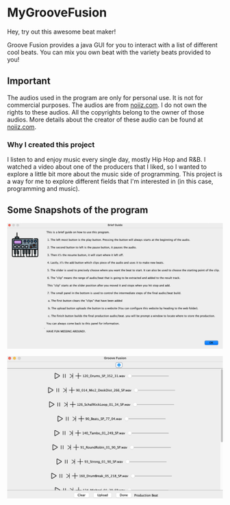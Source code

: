 # MyGrooveFusion
Hey, try out this awesome beat maker! 

Groove Fusion provides a java GUI for you to interact with a list of different cool beats. 
You can mix you own beat with the variety beats provided to you!

## Important
The audios used in the program are only for personal use. It is not for commercial purposes. The audios are from [noiiz.com](www.noiiz.com).
I do not own the rights to these audios. All the copyrights belong to the owner of those audios. More details about the creator of these audio
can be found at [noiiz.com](www.noiiz.com).

### Why I created this project
I listen to and enjoy music every single day, mostly Hip Hop and R&B. I watched a video about one of the producers that I liked, so I wanted to explore a little bit more about the music side of programming. This project is a way for me to explore different fields that I'm interested in (in this case, programming and music).

## Some Snapshots of the program

![The Guide Page](./app/src/main/resources/images/guide.png "Provide user with a general guideline on using the program")

![The Program Interface](./app/src/main/resources/images/ui.png "User interface of the program.")

